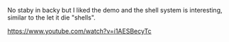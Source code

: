No staby in backy but I liked the demo and the shell system is interesting, similar to the let it die "shells".

https://www.youtube.com/watch?v=i1AESBecyTc
